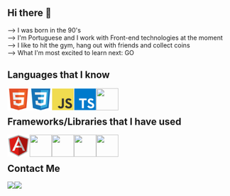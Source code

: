 ## Hi there 👋 ##

--> I was born in the 90's <br>
--> I'm Portuguese and I work with Front-end technologies at the moment<br>
--> I like to hit the gym, hang out with friends and collect coins <br>
--> What I'm most excited to learn next: GO

## Languages that I know ##


<div>
  <img align="left" width="50" height="50" src='https://raw.githubusercontent.com/devicons/devicon/master/icons/html5/html5-original.svg'>
  <img align="left" width="50" height="50" src='https://raw.githubusercontent.com/devicons/devicon/master/icons/css3/css3-original.svg'>
  <img align="left" width="50" height="50" src='https://raw.githubusercontent.com/devicons/devicon/master/icons/javascript/javascript-original.svg'>
  <img align="left" width="50" height="50" src='https://raw.githubusercontent.com/devicons/devicon/master/icons/typescript/typescript-original.svg'>
  <img align="left" width="50" height="50" src="https://cdn.jsdelivr.net/gh/devicons/devicon/icons/php/php-original.svg" />
          
</div>

<br>
<br>

## Frameworks/Libraries that I have used ##

<img align="left" width="50" height="50" src='https://raw.githubusercontent.com/devicons/devicon/master/icons/angularjs/angularjs-original.svg'>
<img align="left" width="50" height="50" src="https://cdn.jsdelivr.net/gh/devicons/devicon/icons/react/react-original.svg" />
<img align="left" width="50" height="50" src="https://cdn.jsdelivr.net/gh/devicons/devicon/icons/redux/redux-original.svg" />
<img align="left" width="50" height="50" src="https://cdn.jsdelivr.net/gh/devicons/devicon/icons/sass/sass-original.svg" />
<img align="left" width="50" height="50" src="https://cdn.jsdelivr.net/gh/devicons/devicon/icons/nodejs/nodejs-plain.svg" />
 
<br>
<br>
  
## Contact Me ##  


<a href="mailto:joaoafonso386@gmail.com">
  <img align="left" src="https://img.shields.io/badge/Gmail-D14836?style=for-the-badge&logo=gmail&logoColor=white">
</a>

<a href="https://www.linkedin.com/in/jo%C3%A3o-cardoso-07/">
  <img align="left" src="https://img.shields.io/badge/LinkedIn-0077B5?style=for-the-badge&logo=linkedin&logoColor=white">
</a>
